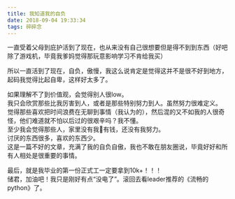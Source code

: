 ```yaml
---
title: 我知道我的自负
date: 2018-09-04 19:33:34
tags: 碎碎念
---
```

一直受着父母到庇护活到了现在，也从来没有自己很想要但是得不到到东西（好吧除了游戏机，毕竟我爹妈觉得那玩意影响学习不肯给我买）  

所以一直活到了现在，自负，傲慢，我这么说肯定是觉得这并不是很不好到地方，起码我觉得比起自卑，这样好太多了。  

如果理解不了到价值观，会觉得别人很low。  
我只会欣赏那些比我厉害到人，或者是那些特别努力到人。虽然努力很难定义。  
觉得那些喜欢把时间浪费在无聊到事情（我认为的），然后混的又不如我的人很奇怪，他们难道就不怕以后过的很艰辛吗？我不懂。  
至少我会觉得那些人，家里没有我有钱，还没有我努力。  
讨厌的东西很多，喜欢的东西少。  
这是一篇不好的文章，充满了我的自负自傲，我也不敢在朋友圈说，毕竟好好和所有人相处是很重要的事情。  
  
最后，就是我毕业的第一份正式工一定要拿到10k+！！！  
储君，加油吧！我只是刚好有点“没电了”。滚回去看leader推荐的《流畅的python》了。
